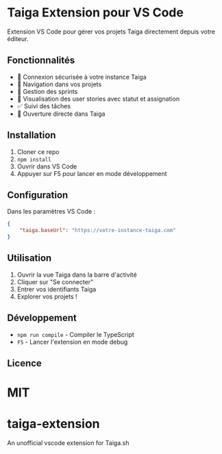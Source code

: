 # Taiga Extension pour VS Code

Extension VS Code pour gérer vos projets Taiga directement depuis votre éditeur.

## Fonctionnalités

- 🔐 Connexion sécurisée à votre instance Taiga
- 📁 Navigation dans vos projets
- 🏃 Gestion des sprints
- 📝 Visualisation des user stories avec statut et assignation
- ✅ Suivi des tâches
- 🔗 Ouverture directe dans Taiga

## Installation

1. Cloner ce repo
2. `npm install`
3. Ouvrir dans VS Code
4. Appuyer sur F5 pour lancer en mode développement

## Configuration

Dans les paramètres VS Code :

```json
{
    "taiga.baseUrl": "https://votre-instance-taiga.com"
}
```

## Utilisation

1. Ouvrir la vue Taiga dans la barre d'activité
2. Cliquer sur "Se connecter"
3. Entrer vos identifiants Taiga
4. Explorer vos projets !

## Développement

- `npm run compile` - Compiler le TypeScript
- `F5` - Lancer l'extension en mode debug

## Licence

MIT
=======
# taiga-extension
An unofficial vscode extension for Taiga.sh
